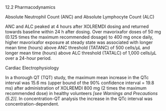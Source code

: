 12.2 Pharmacodynamics

Absolute Neutrophil Count (ANC) and Absolute Lymphocyte Count (ALC)

ANC and ALC peaked at 4 hours after XOLREMDI dosing and returned towards baseline within 24 h after dosing. Over mavorixafor doses of 50 mg (0.125 times the maximum recommended dosage) to 400 mg once daily, higher mavorixafor exposure at steady state was associated with longer mean time (hours) above ANC threshold (TATANC) of 500 cells/μL and longer mean time (hours) above ALC threshold (TATALC) of 1,000 cells/μL over a 24-hour period.

Cardiac Electrophysiology

In a thorough QT (TQT) study, the maximum mean increase in the QTc interval was 15.6 ms (upper bound of the 90% confidence interval = 19.8 ms) after administration of XOLREMDI 800 mg (2 times the maximum recommended dose) in healthy volunteers _[see Warnings and Precautions (5.2)]_. In concentration-QT analysis the increase in the QTc interval was concentration-dependent.
